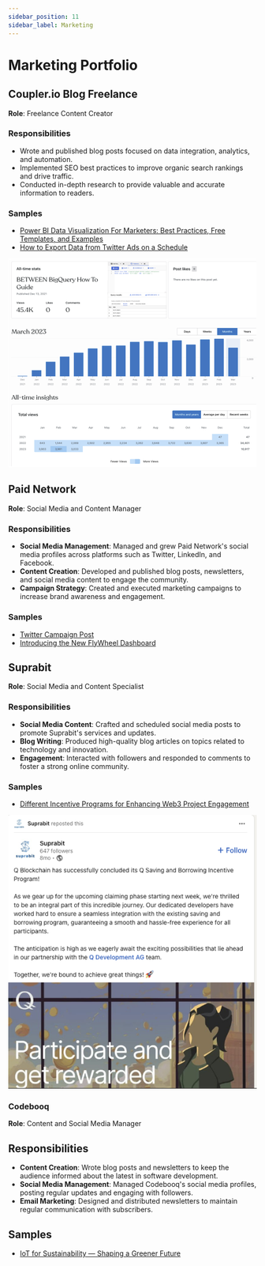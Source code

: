 ```yaml
---
sidebar_position: 11
sidebar_label: Marketing
---
```



# Marketing Portfolio

## Coupler.io Blog Freelance
**Role**: Freelance Content Creator

### Responsibilities
- Wrote and published blog posts focused on data integration, analytics, and automation.
- Implemented SEO best practices to improve organic search rankings and drive traffic.
- Conducted in-depth research to provide valuable and accurate information to readers.

### Samples
  - [Power BI Data Visualization For Marketers: Best Practices, Free Templates, and Examples](https://blog.coupler.io/power-bi-data-visualization/)
  - [How to Export Data from Twitter Ads on a Schedule](https://blog.coupler.io/how-to-export-data-from-twitter-ads/)
  
  ![SEO Traffic Increase](/coupler.io.png)
  

## Paid Network
**Role**: Social Media and Content Manager

### Responsibilities
- **Social Media Management**: Managed and grew Paid Network's social media profiles across platforms such as Twitter, LinkedIn, and Facebook.
- **Content Creation**: Developed and published blog posts, newsletters, and social media content to engage the community.
- **Campaign Strategy**: Created and executed marketing campaigns to increase brand awareness and engagement.

### Samples
  - [Twitter Campaign Post](https://x.com/paid_network/status/1801207916508127705)
  - [Introducing the New FlyWheel Dashboard](https://paidnetwork.medium.com/introducing-the-new-flywheel-dashboard-6531c0252425)

## Suprabit
**Role**: Social Media and Content Specialist

### Responsibilities
- **Social Media Content**: Crafted and scheduled social media posts to promote Suprabit's services and updates.
- **Blog Writing**: Produced high-quality blog articles on topics related to technology and innovation.
- **Engagement**: Interacted with followers and responded to comments to foster a strong online community.

### Samples
  - [Different Incentive Programs for Enhancing Web3 Project Engagement](https://suprabit.eu/article/different-incentive-programs-for-enhancing-web3-project-engagement)
 

 ![SEO Traffic Increase](/img/suprabit.png)

### Codebooq
**Role**: Content and Social Media Manager

## Responsibilities
- **Content Creation**: Wrote blog posts and newsletters to keep the audience informed about the latest in software development.
- **Social Media Management**: Managed Codebooq's social media profiles, posting regular updates and engaging with followers.
- **Email Marketing**: Designed and distributed newsletters to maintain regular communication with subscribers.

## Samples
  - [IoT for Sustainability — Shaping a Greener Future](https://codebooq.com/iot-for-sustainability/)
 

